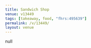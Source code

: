 ```yaml
---
title: Sandwich Shop
venue: v13449
tags: [takeaway, food, "fhrs:495639"]
permalink: /v/13449/
layout: venue
---
```

null